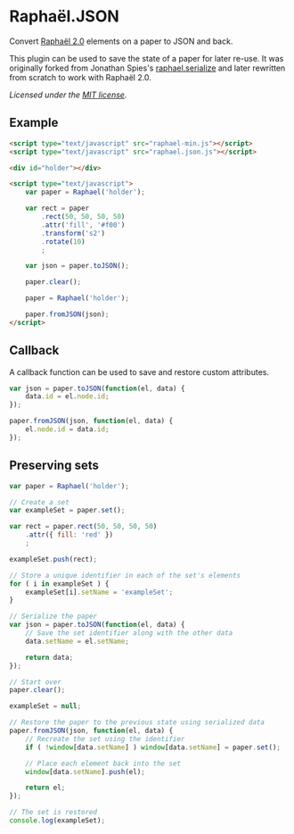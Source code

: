 Raphaël.JSON
============

Convert [Raphaël 2.0](http://raphaeljs.com/) elements on a paper to JSON and back.

This plugin can be used to save the state of a paper for later re-use. It was originally 
forked from Jonathan Spies's [raphael.serialize](https://github.com/jspies/raphael.serialize)
and later rewritten from scratch to work with Raphaël 2.0.
  
*Licensed under the [MIT license](http://www.opensource.org/licenses/mit-license.php).*


Example
-------

```html
<script type="text/javascript" src="raphael-min.js"></script>
<script type="text/javascript" src="raphael.json.js"></script>

<div id="holder"></div>

<script type="text/javascript">
	var paper = Raphael('holder');

	var rect = paper
		.rect(50, 50, 50, 50)
		.attr('fill', '#f00')
		.transform('s2')
		.rotate(10)
		;

	var json = paper.toJSON();

	paper.clear();

	paper = Raphael('holder');

	paper.fromJSON(json);
</script>
```

Callback
--------

A callback function can be used to save and restore custom attributes.

```javascript
var json = paper.toJSON(function(el, data) {
	data.id = el.node.id;
});
```

```javascript
paper.fromJSON(json, function(el, data) {
	el.node.id = data.id;
});
```

Preserving sets
---------------

```javascript
var paper = Raphael('holder');

// Create a set
var exampleSet = paper.set();

var rect = paper.rect(50, 50, 50, 50)
	.attr({ fill: 'red' })
	;

exampleSet.push(rect);

// Store a unique identifier in each of the set's elements
for ( i in exampleSet ) {
	exampleSet[i].setName = 'exampleSet';
}

// Serialize the paper
var json = paper.toJSON(function(el, data) {
	// Save the set identifier along with the other data
	data.setName = el.setName;

	return data;
});

// Start over
paper.clear();

exampleSet = null;

// Restore the paper to the previous state using serialized data
paper.fromJSON(json, function(el, data) {
	// Recreate the set using the identifier
	if ( !window[data.setName] ) window[data.setName] = paper.set();

	// Place each element back into the set
	window[data.setName].push(el);

	return el;
});

// The set is restored
console.log(exampleSet);
```
